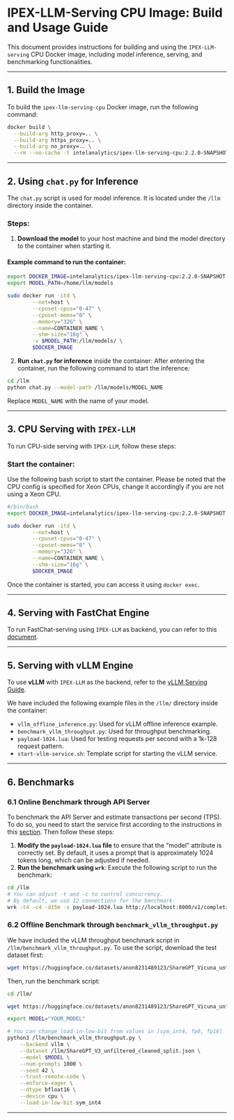 # IPEX-LLM-Serving CPU Image: Build and Usage Guide

This document provides instructions for building and using the `IPEX-LLM-serving` CPU Docker image, including model inference, serving, and benchmarking functionalities.


---

## 1. Build the Image

To build the `ipex-llm-serving-cpu` Docker image, run the following command:

```bash
docker build \
  --build-arg http_proxy=.. \
  --build-arg https_proxy=.. \
  --build-arg no_proxy=.. \
  --rm --no-cache -t intelanalytics/ipex-llm-serving-cpu:2.2.0-SNAPSHOT .
```

---

## 2. Using `chat.py` for Inference

The `chat.py` script is used for model inference. It is located under the `/llm` directory inside the container.

### Steps:
1. **Download the model** to your host machine and bind the model directory to the container when starting it.

#### Example command to run the container:
```bash
export DOCKER_IMAGE=intelanalytics/ipex-llm-serving-cpu:2.2.0-SNAPSHOT
export MODEL_PATH=/home/llm/models

sudo docker run -itd \
        --net=host \
        --cpuset-cpus="0-47" \
        --cpuset-mems="0" \
        --memory="32G" \
        --name=CONTAINER_NAME \
        --shm-size="16g" \
        -v $MODEL_PATH:/llm/models/ \
        $DOCKER_IMAGE
```

2. **Run `chat.py` for inference** inside the container:
After entering the container, run the following command to start the inference:

```bash
cd /llm
python chat.py --model-path /llm/models/MODEL_NAME
```

Replace `MODEL_NAME` with the name of your model.

---

## 3. CPU Serving with `IPEX-LLM`

To run CPU-side serving with `IPEX-LLM`, follow these steps:

### Start the container:
Use the following bash script to start the container. Please be noted that the CPU config is specified for Xeon CPUs, change it accordingly if you are not using a Xeon CPU.

```bash
#/bin/bash
export DOCKER_IMAGE=intelanalytics/ipex-llm-serving-cpu:2.2.0-SNAPSHOT

sudo docker run -itd \
        --net=host \
        --cpuset-cpus="0-47" \
        --cpuset-mems="0" \
        --memory="32G" \
        --name=CONTAINER_NAME \
        --shm-size="16g" \
        $DOCKER_IMAGE
```

Once the container is started, you can access it using `docker exec`.

---

## 4. Serving with FastChat Engine

To run FastChat-serving using `IPEX-LLM` as backend, you can refer to this [document](https://github.com/intel-analytics/ipex-llm/tree/main/python/llm/src/ipex_llm/serving/fastchat).

---

## 5. Serving with vLLM Engine

To use **vLLM** with `IPEX-LLM` as the backend, refer to the [vLLM Serving Guide](https://github.com/intel-analytics/ipex-llm/blob/main/python/llm/example/GPU/vLLM-Serving/README.md).

We have included the following example files in the `/llm/` directory inside the container:

- `vllm_offline_inference.py`: Used for vLLM offline inference example.
- `benchmark_vllm_throughput.py`: Used for throughput benchmarking.
- `payload-1024.lua`: Used for testing requests per second with a 1k-128 request pattern.
- `start-vllm-service.sh`: Template script for starting the vLLM service.

---

## 6. Benchmarks

### 6.1 Online Benchmark through API Server

To benchmark the API Server and estimate transactions per second (TPS). To do so, you need to start the service first according to the instructions in this [section](https://github.com/intel-analytics/ipex-llm/blob/main/python/llm/example/GPU/vLLM-Serving/README.md#service). Then follow these steps:

1. **Modify the `payload-1024.lua` file** to ensure that the "model" attribute is correctly set. By default, it uses a prompt that is approximately 1024 tokens long, which can be adjusted if needed.
2. **Run the benchmark using `wrk`**:
   Execute the following script to run the benchmark:

```bash
cd /llm
# You can adjust -t and -c to control concurrency.
# By default, we use 12 connections for the benchmark.
wrk -t4 -c4 -d15m -s payload-1024.lua http://localhost:8000/v1/completions --timeout 1h
```

### 6.2 Offline Benchmark through `benchmark_vllm_throughput.py`

We have included the vLLM throughput benchmark script in `/llm/benchmark_vllm_throughput.py`. To use the script, download the test dataset first:

```bash
wget https://huggingface.co/datasets/anon8231489123/ShareGPT_Vicuna_unfiltered/resolve/main/ShareGPT_V3_unfiltered_cleaned_split.json
```

Then, run the benchmark script:

```bash
cd /llm/

wget https://huggingface.co/datasets/anon8231489123/ShareGPT_Vicuna_unfiltered/resolve/main/ShareGPT_V3_unfiltered_cleaned_split.json

export MODEL="YOUR_MODEL"

# You can change load-in-low-bit from values in [sym_int4, fp8, fp16]
python3 /llm/benchmark_vllm_throughput.py \
    --backend vllm \
    --dataset /llm/ShareGPT_V3_unfiltered_cleaned_split.json \
    --model $MODEL \
    --num-prompts 1000 \
    --seed 42 \
    --trust-remote-code \
    --enforce-eager \
    --dtype bfloat16 \
    --device cpu \
    --load-in-low-bit sym_int4
```

---
